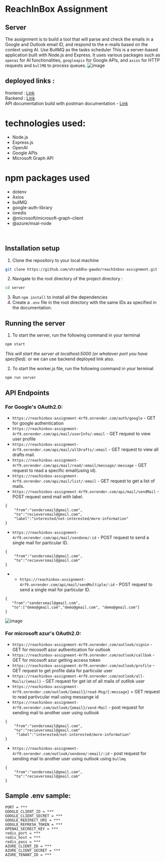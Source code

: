 # ReachInBox Assignment

## Server
The assignment is to build a tool that will parse and check the emails in a Google and Outlook email ID, and
respond to the e-mails based on the context using AI. Use BullMQ as the tasks scheduler
This is a server-based application built with Node.js and Express. It uses various packages such as  `openai` for AI functionalities, `googleapis` for Google APIs, and `axios` for HTTP requests and `bullMQ` to process queues.
![image](https://github.com/shraddha-gawde/reachInbox-assignment/assets/101090200/0237adc4-c817-4d79-9b09-fc0b27f34e6e)

## deployed links :
frontend : [Link](reach-inbox-assignment.vercel.app/)
<br>
Backend : [Link](https://reachinbox-assignment-4rf9.onrender.com)
<br>
API documentation build with postman documentation - [Link](https://documenter.getpostman.com/view/31971527/2sA35D43FE)

# technologies used:
- Node.js
- Express.js
- OpenAI
- Google APIs
- Microsoft Graph API
# npm packages used
- dotenv
- Axios
- bullMQ
- google-auth-library
- ioredis
- @microsoft/microsoft-graph-client
- @azure/msal-node

<br>

## Installation setup
1. Clone the repository to your local machine
```bash
git clone https://github.com/shraddha-gawde/reachInbox-assignment.git
```
2. Navigate to the root directory of the project directory :
```bash 
cd server
```
3. Run `npm install` to install all the dependencies
4. Create a `.env` file in the root directory with the same IDs as specified in the documentation.

## Running the server
1. To start the server, run the following command in your terminal
```bash
npm start
```
*This will start the server at localhost:5000 (or whatever port you have specified).*
or we can use backend deployed link also.

2. To start the worker.js file, run the following command in your terminal
```bash
npm run server
```

## API Endpoints

### For Google's OAuth2.0:
- `https://reachinbox-assignment-4rf9.onrender.com/auth/google` - GET for google authentication
- `https://reachinbox-assignment-4rf9.onrender.com/api/mail/userInfo/:email` - GET request to view user profile
- `https://reachinbox-assignment-4rf9.onrender.com/api/mail/allDrafts/:email` - GET request to view all drafts mail.
- `https://reachinbox-assignment-4rf9.onrender.com/api/mail/read/:email/message/:message` - GET request to read a specific email(using id).
- `https://reachinbox-assignment-4rf9.onrender.com/api/mail/list/:email` - GET request to get a list of mails.
- `https://reachinbox-assignment-4rf9.onrender.com/api/mail/sendMail` - POST request send mail with label.
```
{
    "from":"sendersmail@gmail.com",
    "to":"recieversmail@gmail.com",
    "label":"interested/not-interested/more-information"
}
```
- `https://reachinbox-assignment-4rf9.onrender.com/api/mail/sendone/:id` - POST request to send a single mail for particular ID.
```
{
    "from":"sendersmail@gmail.com",
    "to":"recieversmail@gmail.com"
}
```
- - `https://reachinbox-assignment-4rf9.onrender.com/api/mail/sendMultiple/:id` - POST request to send a single mail for particular ID.
 ```
{
    "from":"sendersmail@gmail.com",
    "to":["demo@gmail.com","demo@gmail.com", "demo@gmail.com"]
}
```
![image](https://github.com/shraddha-gawde/reachInbox-assignment/assets/101090200/e0bbbdce-1ec4-46c4-8335-e049f7f5b5c7)

### For microsoft azur's OAuth2.0:

- `https://reachinbox-assignment-4rf9.onrender.com/outlook/signin` - GET for micosoft azur authentication for outlook
- `https://reachinbox-assignment-4rf9.onrender.com/outlook/callbak` - GET for micosoft azur getting access token
- `https://reachinbox-assignment-4rf9.onrender.com/outlook/profile` - GET request to get profile data for particular user
- `https://reachinbox-assignment-4rf9.onrender.com/outlook/all-Mails/{email}` - GET request for get ist of all mails of outllok user
- `https://reachinbox-assignment-4rf9.onrender.com/outlook/{email}/read-Msg/{:message}` = GET request to read partivcular mail using messange id
- `https://reachinbox-assignment-4rf9.onrender.com/outlook/{email}/send-Mail` - post request for sending mail to another user using outlook
```
{
    "from":"sendersmail@gmail.com",
    "to":"recieversmail@gmail.com"
     "label":"interested/not-interested/more-information"
}
```
- `https://reachinbox-assignment-4rf9.onrender.com/outlook/sendone/:email/:id` - post request for sending mail to another user using outlook using `bullmq`
```
{
    "from":"sendersmail@gmail.com",
    "to":"recieversmail@gmail.com"
}
```

## Sample .env sample:
```
PORT = ***
GOOGLE_CLIENT_ID = ***
GOOGLE_CLIENT_SECRET = ***
GOOGLE_REDIRECT_URI = ***
GOOGLE_REFRESH_TOKEN = ***
OPENAI_SECRECT_KEY = ***
redis_port = ***
redis_host = ***
redis_pass = ***
AZURE_CLIENT_ID = ***
AZURE_CLIENT_SECRET = *** 
AZURE_TENANT_ID = ***
```

